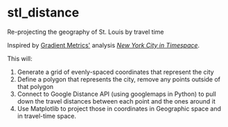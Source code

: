 # stl_distance
Re-projecting the geography of St. Louis by travel time

Inspired by [Gradient Metrics'](http://gradientmetrics.com/) analysis [*New York City in Timespace*](http://gradientmetrics.com/new-york-city-in-timespace).

This will:
1) Generate a grid of evenly-spaced coordinates that represent the city 
2) Define a polygon that represents the city, remove any points outside of that polygon 
3) Connect to Google Distance API (using googlemaps in Python) to pull down the travel distances between each point and the ones around it 
4) Use Matplotlib to project those in coordinates in Geographic space and in travel-time space.
